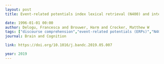 ```yaml
---
layout: post
title: Event-related potentials index lexical retrieval (N400) and integration (P600) during language comprehension

date: 1996-01-01 00:00
author: Delogu, Francesca and Brouwer, Harm and Crocker, Matthew W
tags: ["discourse comprehension","event-related potentials (ERPs)","N400","P600","semantic integration"]
journal: Brain and Cognition

link: https://doi.org/10.1016/j.bandc.2019.05.007

year: 2019
---
```



